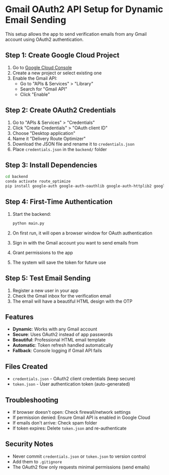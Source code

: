 # Gmail OAuth2 API Setup for Dynamic Email Sending

This setup allows the app to send verification emails from any Gmail account using OAuth2 authentication.

## Step 1: Create Google Cloud Project

1. Go to [Google Cloud Console](https://console.cloud.google.com/)
2. Create a new project or select existing one
3. Enable the Gmail API:
   - Go to "APIs & Services" > "Library"
   - Search for "Gmail API"
   - Click "Enable"

## Step 2: Create OAuth2 Credentials

1. Go to "APIs & Services" > "Credentials"
2. Click "Create Credentials" > "OAuth client ID"
3. Choose "Desktop application"
4. Name it "Delivery Route Optimizer"
5. Download the JSON file and rename it to `credentials.json`
6. Place `credentials.json` in the `backend/` folder

## Step 3: Install Dependencies

```bash
cd backend
conda activate route_optimize
pip install google-auth google-auth-oauthlib google-auth-httplib2 google-api-python-client
```

## Step 4: First-Time Authentication

1. Start the backend:
   ```bash
   python main.py
   ```

2. On first run, it will open a browser window for OAuth authentication
3. Sign in with the Gmail account you want to send emails from
4. Grant permissions to the app
5. The system will save the token for future use

## Step 5: Test Email Sending

1. Register a new user in your app
2. Check the Gmail inbox for the verification email
3. The email will have a beautiful HTML design with the OTP

## Features

- **Dynamic**: Works with any Gmail account
- **Secure**: Uses OAuth2 instead of app passwords
- **Beautiful**: Professional HTML email template
- **Automatic**: Token refresh handled automatically
- **Fallback**: Console logging if Gmail API fails

## Files Created

- `credentials.json` - OAuth2 client credentials (keep secure)
- `token.json` - User authentication token (auto-generated)

## Troubleshooting

- If browser doesn't open: Check firewall/network settings
- If permission denied: Ensure Gmail API is enabled in Google Cloud
- If emails don't arrive: Check spam folder
- If token expires: Delete `token.json` and re-authenticate

## Security Notes

- Never commit `credentials.json` or `token.json` to version control
- Add them to `.gitignore`
- The OAuth2 flow only requests minimal permissions (send emails)
